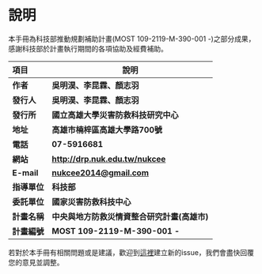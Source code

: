 說明
===

本手冊為科技部推動規劃補助計畫(MOST 109-2119-M-390-001 -)之部分成果，感謝科技部於計畫執行期間的各項協助及經費補助。

| 項目         | 說明                                       |
| :----------- | ------------------------------------------ |
|**作者**     | **吳明淏、李昆霖、顏志羽** |
|**發行人**   | **吳明淏、李昆霖、顏志羽** |
|**發行所**   | **國立高雄大學災害防救科技研究中心**       |
|**地址**     | **高雄市楠梓區高雄大學路700號**    |
|**電話**     | **07-5916681**                             |
|**網站**     | **http://drp.nuk.edu.tw/nukcee**           |
|**E-mail**   | **nukcee2014@gmail.com**                   |
|**指導單位** | **科技部**                                 |
|**委託單位** | **國家災害防救科技中心**                   |
|**計畫名稱** | **中央與地方防救災情資整合研究計畫(高雄市)** |
|**計畫編號** | **MOST 109-2119-M-390-001 -**             |

若對於本手冊有相關問題或是建議，歡迎到[這裡](https://github.com/nukdpc/eocdss_manual/issues)建立新的issue，我們會盡快回覆您的意見並調整。
